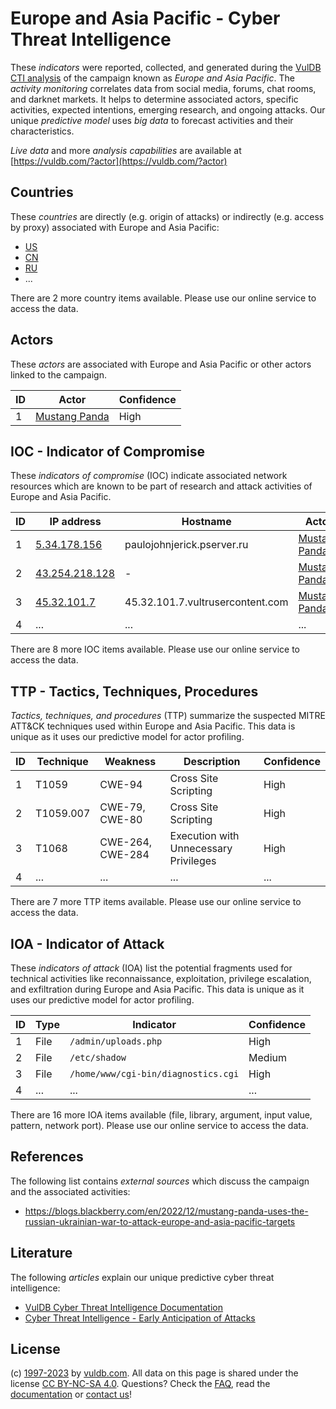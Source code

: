 # Europe and Asia Pacific - Cyber Threat Intelligence

These _indicators_ were reported, collected, and generated during the [VulDB CTI analysis](https://vuldb.com/?kb.cti) of the campaign known as _Europe and Asia Pacific_. The _activity monitoring_ correlates data from social media, forums, chat rooms, and darknet markets. It helps to determine associated actors, specific activities, expected intentions, emerging research, and ongoing attacks. Our unique _predictive model_ uses _big data_ to forecast activities and their characteristics.

_Live data_ and more _analysis capabilities_ are available at [https://vuldb.com/?actor](https://vuldb.com/?actor)

## Countries

These _countries_ are directly (e.g. origin of attacks) or indirectly (e.g. access by proxy) associated with Europe and Asia Pacific:

* [US](https://vuldb.com/?country.us)
* [CN](https://vuldb.com/?country.cn)
* [RU](https://vuldb.com/?country.ru)
* ...

There are 2 more country items available. Please use our online service to access the data.

## Actors

These _actors_ are associated with Europe and Asia Pacific or other actors linked to the campaign.

ID | Actor | Confidence
-- | ----- | ----------
1 | [Mustang Panda](https://vuldb.com/?actor.mustang_panda) | High

## IOC - Indicator of Compromise

These _indicators of compromise_ (IOC) indicate associated network resources which are known to be part of research and attack activities of Europe and Asia Pacific.

ID | IP address | Hostname | Actor | Confidence
-- | ---------- | -------- | ----- | ----------
1 | [5.34.178.156](https://vuldb.com/?ip.5.34.178.156) | paulojohnjerick.pserver.ru | [Mustang Panda](https://vuldb.com/?actor.mustang_panda) | High
2 | [43.254.218.128](https://vuldb.com/?ip.43.254.218.128) | - | [Mustang Panda](https://vuldb.com/?actor.mustang_panda) | High
3 | [45.32.101.7](https://vuldb.com/?ip.45.32.101.7) | 45.32.101.7.vultrusercontent.com | [Mustang Panda](https://vuldb.com/?actor.mustang_panda) | High
4 | ... | ... | ... | ...

There are 8 more IOC items available. Please use our online service to access the data.

## TTP - Tactics, Techniques, Procedures

_Tactics, techniques, and procedures_ (TTP) summarize the suspected MITRE ATT&CK techniques used within Europe and Asia Pacific. This data is unique as it uses our predictive model for actor profiling.

ID | Technique | Weakness | Description | Confidence
-- | --------- | -------- | ----------- | ----------
1 | T1059 | CWE-94 | Cross Site Scripting | High
2 | T1059.007 | CWE-79, CWE-80 | Cross Site Scripting | High
3 | T1068 | CWE-264, CWE-284 | Execution with Unnecessary Privileges | High
4 | ... | ... | ... | ...

There are 7 more TTP items available. Please use our online service to access the data.

## IOA - Indicator of Attack

These _indicators of attack_ (IOA) list the potential fragments used for technical activities like reconnaissance, exploitation, privilege escalation, and exfiltration during Europe and Asia Pacific. This data is unique as it uses our predictive model for actor profiling.

ID | Type | Indicator | Confidence
-- | ---- | --------- | ----------
1 | File | `/admin/uploads.php` | High
2 | File | `/etc/shadow` | Medium
3 | File | `/home/www/cgi-bin/diagnostics.cgi` | High
4 | ... | ... | ...

There are 16 more IOA items available (file, library, argument, input value, pattern, network port). Please use our online service to access the data.

## References

The following list contains _external sources_ which discuss the campaign and the associated activities:

* https://blogs.blackberry.com/en/2022/12/mustang-panda-uses-the-russian-ukrainian-war-to-attack-europe-and-asia-pacific-targets

## Literature

The following _articles_ explain our unique predictive cyber threat intelligence:

* [VulDB Cyber Threat Intelligence Documentation](https://vuldb.com/?kb.cti)
* [Cyber Threat Intelligence - Early Anticipation of Attacks](https://www.scip.ch/en/?labs.20201022)

## License

(c) [1997-2023](https://vuldb.com/?kb.changelog) by [vuldb.com](https://vuldb.com/?kb.about). All data on this page is shared under the license [CC BY-NC-SA 4.0](https://creativecommons.org/licenses/by-nc-sa/4.0/). Questions? Check the [FAQ](https://vuldb.com/?kb.faq), read the [documentation](https://vuldb.com/?kb) or [contact us](https://vuldb.com/?contact)!
